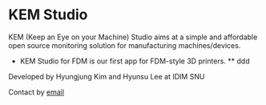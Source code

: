 # KEM Studio

KEM (Keep an Eye on your Machine) Studio aims at a simple and affordable open source monitoring solution for manufacturing machines/devices.

* KEM Studio for FDM is our first app for FDM-style 3D printers.
** ddd

Developed by Hyungjung Kim and Hyunsu Lee at IDIM SNU

Contact by [email](mailto:hjkim81@snu.ac.kr)
